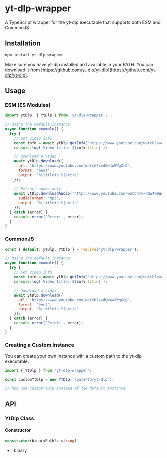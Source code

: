 # yt-dlp-wrapper

A TypeScript wrapper for the yt-dlp executable that supports both ESM and CommonJS.

## Installation

```bash
npm install yt-dlp-wrapper
```

Make sure you have yt-dlp installed and available in your PATH. You can download it from [https://github.com/yt-dlp/yt-dlp](https://github.com/yt-dlp/yt-dlp).

## Usage

### ESM (ES Modules)

```javascript
import ytDlp, { YtDlp } from 'yt-dlp-wrapper';

// Using the default instance
async function example() {
  try {
    // Get video info
    const info = await ytDlp.getInfo('https://www.youtube.com/watch?v=dQw4w9WgXcQ');
    console.log(`Video title: ${info.title}`);
    
    // Download a video
    await ytDlp.download({
      url: 'https://www.youtube.com/watch?v=dQw4w9WgXcQ',
      format: 'best',
      output: '%(title)s.%(ext)s'
    });
    
    // Extract audio only
    await ytDlp.downloadAudio('https://www.youtube.com/watch?v=dQw4w9WgXcQ', {
      audioFormat: 'mp3',
      output: '%(title)s.%(ext)s'
    });
  } catch (error) {
    console.error('Error:', error);
  }
}
```

### CommonJS

```javascript
const { default: ytDlp, YtDlp } = require('yt-dlp-wrapper');

// Using the default instance
async function example() {
  try {
    // Get video info
    const info = await ytDlp.getInfo('https://www.youtube.com/watch?v=dQw4w9WgXcQ');
    console.log(`Video title: ${info.title}`);
    
    // Download a video
    await ytDlp.download({
      url: 'https://www.youtube.com/watch?v=dQw4w9WgXcQ',
      format: 'best',
      output: '%(title)s.%(ext)s'
    });
  } catch (error) {
    console.error('Error:', error);
  }
}
```

### Creating a Custom Instance

You can create your own instance with a custom path to the yt-dlp executable:

```javascript
import { YtDlp } from 'yt-dlp-wrapper';

const customYtDlp = new YtDlp('/path/to/yt-dlp');

// Now use customYtDlp instead of the default instance
```

## API

### YtDlp Class

#### Constructor

```typescript
constructor(binaryPath?: string)
```

- `binary